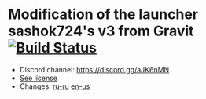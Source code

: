 # Modification of the launcher sashok724's v3 from Gravit [![Build Status](https://travis-ci.com/GravitLauncher/Launcher.svg?branch=master)](https://travis-ci.com/GravitLauncher/Launcher)
* Discord channel: https://discord.gg/aJK6nMN
* [See license](LICENSE)
* Changes: [ru-ru](docs/RU-changes.md#Изменения) [en-us](docs/EN-changes.md#changes) 